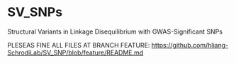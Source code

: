# SV_SNPs
Structural Variants in Linkage Disequilibrium with GWAS-Significant SNPs

PLESEAS FINE ALL FILES AT BRANCH FEATURE: https://github.com/hliang-SchrodiLab/SV_SNP/blob/feature/README.md

